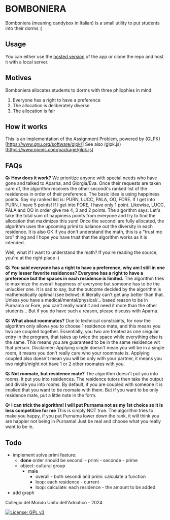 # BOMBONIERA

Bomboniera (meaning candybox in Italian) is a small utility to put students into their dorms :) 

## Usage
You can either use the [hosted version](http://ghostfish0.github.io/bomboniera) of the app or clone the repo and host it with a local server. 

## Motives
Bomboniera allocates students to dorms with three philophies in mind: 
1. Everyone has a right to have a preference 
2. The allocation is deliberately diverse 
3. The allocation is fair 

## How it works
This is an implementation of the Assignment Problem, powered by (GLPK)[https://www.gnu.org/software/glpk/]
See also (glpk.js)[https://www.npmjs.com/package/glpk.js]

## FAQs

**Q: How does it work?**
We prioritize anyone with special needs who have gone and talked to Aparna, and Giorgia/Eva. Once their requests are taken care of, the algorithm receives the other secondi's ranked list of the residences in order of their preference. The basic idea is using happiness points. Say my ranked list is: PURN, LUCC, PALA, OO, FORE. If I get into PURN, I have 5 points! If I get into FORE, I have only 1 point. Likewise, LUCC, PALA and OO in order give me 4, 3 and 2 points. The algorithm says: Let's take the total sum of happiness points from everyone and try to find the allocation that maximizes this sum! Once the secondi are fully allocated, the algorithm uses the upcoming primi to balance out the diversity in each residence.
It is also OK if you don't understand the math, this is a "trust me bro" thing and I hope you have trust that the algorithm works as it is intended.

Well, what if I want to understand the math? If you're reading the source, you're at the right place :)

**Q: You said everyone has a right to have a preference, why am I still in one of my lesser favorite residences? Everyone has a right to have a preference but the spaces in each residence is limited.**
The algorithm tries to maximize the overall happiness of everyone but someone has to be the unluckier one. It is sad to say, but the outcome decided by the algorithm is mathematically optimal (see below): it literally can't get any better than that. Unless you have a medical/mental/physical/... based reason to be in Purnama or Fore, you can't really want it and need it more than the other students... But if you do have such a reason, please discuss with Aparna. 


**Q: What about roommates?**
Due to technical constraints, for now the algorithm only allows you to choose 1 residence mate, and this means you two are coupled together. Essentially, you two are treated as one singular entry in the program, that takes up twice the space while everything else is the same. This means you are guaranteed to be in the same residence wit that person. Disclaimer: Applying single doesn't mean you will be in a single room, it means you don't really care who your roommate is. Applying coupled also doesn't mean you will be only with your partner, it means you two might/might not have 1 or 2 other roomates with you.


**Q: Not roomate, but residence mate?**
The algorithm doesn't put you into rooms, it put you into residences. The residence tutors then take the output and divide you into rooms. By default, if you are coupled with someone it is implied that you want to be roomate with them. But if you want to be only residence mate, put a little note in the form. 


**Q: I can trick the algorithm! I will put Purnama not as my 1st choice so it is less competitive for me**
This is simply NOT true. The algorithm tries to make you happy, if you put Purnama lower down the rank, it will think you are happier not being in Purnama! Just be real and choose what you really want to be in.

## Todo 

- implement solve primi feature: 
    - **done** order should be secondi - primi - seconde - prime 
    - object: cultural group
        - male
            - overall - both secondi and primi: calculate a function 
            - loop: each residence - current
            - loop: calculate: each residence - the amount to be added 
- add graph 

Collegio del Mondo Unito dell'Adriatico - 2024

[![License: GPL v3](https://img.shields.io/badge/License-GPLv3-blue.svg)](https://www.gnu.org/licenses/gpl-3.0)
